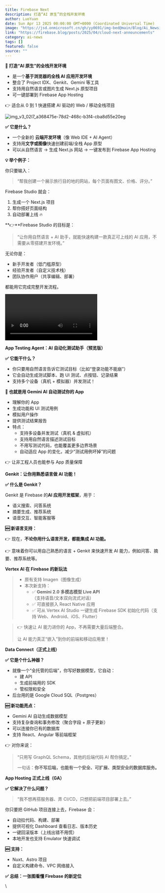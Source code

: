 ```yaml
---
title: Firebase Next
description: 打造“AI 原生”的全栈开发环境
author: LuoYuan
date: Sun Apr 13 2025 00:00:00 GMT+0000 (Coordinated Universal Time)
image: "https://jsd.onmicrosoft.cn/gh/yy0691/img-bed@main/Blog/Ai_Newsimg_v3_02l7_a368475e-78d2-468c-b3f4-cba8d55e20eg.png"
link: "https://firebase.blog/posts/2025/04/cloud-next-announcements"
category: ai-news
tags: []
featured: false
source: ""
---
```



**🧠 打造“AI 原生”的全栈开发环境**

- 是一个**基于浏览器的全栈 AI 应用开发环境**
- 整合了 Project IDX、Genkit、Gemini 等工具
- 支持用自然语言或图片生成 Next.js 原型项目
- 可一键部署到 Firebase App Hosting

👉 适合从 0 到 1 快速搭建 AI 驱动的 Web / 移动全栈项目

![img_v3_02l7_a368475e-78d2-468c-b3f4-cba8d55e20eg](https://jsd.onmicrosoft.cn/gh/yy0691/img-bed@main/Blog/Ai_Newsimg_v3_02l7_a368475e-78d2-468c-b3f4-cba8d55e20eg.png)


**✅ 它是什么？**

- 一个全新的 **云端开发环境**（像 Web IDE + AI Agent）
- 支持用**文字或图像**快速创建前端/全栈 App 原型
- 可以从自然语言 → 生成 Next.js 网站 → 一键发布到 Firebase App Hosting

**💡 举个例子：**

你只要输入：

> “帮我创建一个展示旅行目的地的网站，每个页面有图文、价格、评分。”

Firebase Studio 就会：

1. 生成一个 Next.js 项目
2. 帮你搭好页面结构
3. 自动部署上线 🔥

**👉**Firebase Studio 的目标是：

> “让你用自然语言 + AI 助手，就能快速构建一款真正可上线的 AI 应用，不需要从零搭建开发环境。”

无论你是：

- 新手开发者（低门槛原型）
- 经验开发者（自定义技术栈）
- 团队协作用户（共享编辑、部署）

都能用它完成完整开发流程。

<video data-key="file_v3_00l7_3be58886-fd56-4920-9105-3d5cd5fe51eg" data-middle-image="{&quot;key&quot;:&quot;middle:img_v3_02l7_c8497ae3-40cd-44f0-aedf-619ce4fbb81g&quot;,&quot;urls&quot;:[],&quot;width&quot;:1280,&quot;height&quot;:720,&quot;type&quot;:2,&quot;exifOrientation&quot;:0,&quot;crypto&quot;:&quot;CAESMgogt6TgsDR3GnQMwyTeP1Raw+WVhLqxYFsYGL2tg/KTQU4SDHhJMZ8z3aPwf6DzzBoA&quot;,&quot;fsUnit&quot;:&quot;eu_nc-cdn&quot;}" data-crypto-token="img_v3_02l7_c8497ae3-40cd-44f0-aedf-619ce4fbb81g" data-duration="21000" data-copy-id="7400356674370256898" data-lark-video-uri="imkey://file_v3_00l7_3be58886-fd56-4920-9105-3d5cd5fe51eg?visit_info=%7B%22entityId%22%3A%227491500108703612956%22%2C%22sceneType%22%3A1%7D" data-lark-video-duration="21000" data-lark-video-height="720" data-lark-video-mime="video/mp4" data-lark-video-name="6261d387-72e1-4b74-b6a9-9ff88a827c0a.mp4" data-lark-video-size="480568" data-lark-video-width="1280"></video>



**App Testing Agent：AI 自动化测试助手（预览版）**

**✅ 它能干什么？**

- 你只要用自然语言告诉它测试目标（比如“登录功能不能崩”）
- 它会自动生成测试脚本、跑 UI 测试、点按钮、记录结果
- 支持多个设备（真机 + 模拟器）并发测试！

**🤖 也就是用 Gemini AI 自动测试你的 App**

- 理解你的 App
- 生成功能和 UI 测试用例
- 模拟用户操作
- 提供测试结果报告
- 特点：
  - 支持多设备并发测试（真机 & 虚拟机）
  - 支持用自然语言描述测试目标
  - 不用写测试代码，也能覆盖更多边界场景
  - 自动适应 App 的变化，减少“测试用例坏掉”的问题

👉 让非工程人员也能参与 App 质量保障

**Genkit：让你用熟悉语言做 AI 功能！**

**✅ 什么是 Genkit？**

Genkit 是 Firebase 的**AI 应用开发框架**，用于：

- 语义搜索、问答系统
- 摘要生成、推荐系统
- 语音交互、智能客服等



**🆕 新语言支持：**



👉 现在，**不论你用什么语言开发，都能集成 AI 功能。**

👉 意味着你可以用自己熟悉的语言 + Genkit 来快速开发 AI 能力，例如问答、摘要、推荐系统等。

**Vertex AI 在 Firebase 的新玩法**



> - 原有支持 Imagen（图像生成）
> - 本次新支持：
>   - ✅ **Gemini 2.0 多模态模型 Live API**（支持语音/文本双向流式对话）
>   - ✅ 可直接嵌入 React Native 应用
>   - ✅ 可从 Vertex AI Studio 一键生成 Firebase SDK 初始化代码（支持 Web、Android、iOS、Flutter）

> 



> 👉 快速让 AI 能力进你的 App，不再需要大量后端整合。
>
> 让 AI 能力真正“嵌入”到你的前端和移动应用里！

**Data Connect（正式上线）**

**✅ 它是个什么神器？**

- 就像一个“全托管的后端”，你写好数据模型，它自动：
  - 建 API
  - 生成前端用的 SDK
  - 管权限和安全
- 后台用的是 Google Cloud SQL（Postgres）





**🆕 新功能亮点：**

- Gemini AI 自动生成数据模型
- 支持复杂查询和事务修改（聚合字段 + 原子更新）
- 可以连接你已有的数据库
- 支持 React、Angular 等前端框架

👉 对你来说：

> “只用写 GraphQL Schema，其他的后端代码 AI 帮你搞定。”
>
>  一句话：**你不写后端，也能有一个安全、可扩展、类型安全的数据库服务。**

**App Hosting 正式上线（GA）**

**✅ 它解决了什么问题？**

> “我不想再搭服务器、弄 CI/CD，只想把前端项目部署上去。”

你只要把 GitHub 项目连接上去，Firebase 会：

- 自动拉代码、构建、部署
- 提供可视化 Dashboard 查看日志、版本历史
- 一键回滚版本（上线出错不用慌）
- 本地开发也支持 Emulator 快速调试



**🆕 支持：**

- Nuxt、Astro 项目
- 自定义构建命令、VPC 网络接入



**✅ 总结：一张图看懂 Firebase 的新定位**

\